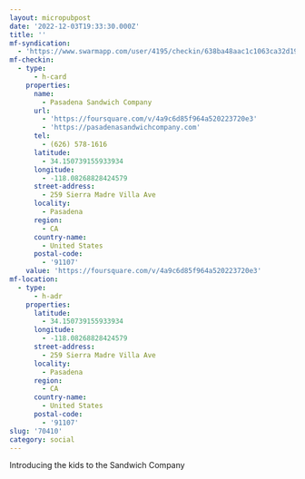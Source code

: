 ```yaml
---
layout: micropubpost
date: '2022-12-03T19:33:30.000Z'
title: ''
mf-syndication:
  - 'https://www.swarmapp.com/user/4195/checkin/638ba48aac1c1063ca32d19f'
mf-checkin:
  - type:
      - h-card
    properties:
      name:
        - Pasadena Sandwich Company
      url:
        - 'https://foursquare.com/v/4a9c6d85f964a520223720e3'
        - 'https://pasadenasandwichcompany.com'
      tel:
        - (626) 578-1616
      latitude:
        - 34.150739155933934
      longitude:
        - -118.08268828424579
      street-address:
        - 259 Sierra Madre Villa Ave
      locality:
        - Pasadena
      region:
        - CA
      country-name:
        - United States
      postal-code:
        - '91107'
    value: 'https://foursquare.com/v/4a9c6d85f964a520223720e3'
mf-location:
  - type:
      - h-adr
    properties:
      latitude:
        - 34.150739155933934
      longitude:
        - -118.08268828424579
      street-address:
        - 259 Sierra Madre Villa Ave
      locality:
        - Pasadena
      region:
        - CA
      country-name:
        - United States
      postal-code:
        - '91107'
slug: '70410'
category: social
---
```

Introducing the kids to the Sandwich Company
